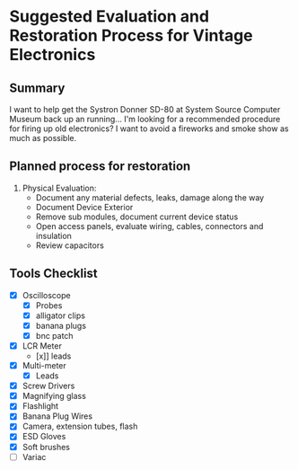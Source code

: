 # Suggested Evaluation and Restoration Process for Vintage Electronics

## Summary

I want to help get the Systron Donner SD-80 at System Source Computer Museum back up an running...
I'm looking for a recommended procedure for firing up old electronics? I want to avoid a fireworks and smoke show as much as possible.

## Planned process for restoration

1. Physical Evaluation:
    - Document any material defects, leaks, damage along the way
    - Document Device Exterior
    - Remove sub modules, document current device status
    - Open access panels, evaluate wiring, cables, connectors and insulation
    - Review capacitors

## Tools Checklist

- [x] Oscilloscope
  - [x] Probes
  - [x] alligator clips
  - [x] banana plugs
  - [x] bnc patch
- [x] LCR Meter
  - [x]] leads
- [x] Multi-meter
  - [x] Leads
- [x] Screw Drivers
- [x] Magnifying glass
- [x] Flashlight
- [x] Banana Plug Wires
- [x] Camera, extension tubes, flash
- [x] ESD Gloves
- [x] Soft brushes
- [ ] Variac
